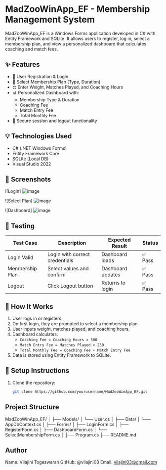 #  MadZooWinApp_EF - Membership Management System

MadZooWinApp_EF is a Windows Forms application developed in C# with Entity Framework and SQLite. It allows users to register, log in, select a membership plan, and view a personalized dashboard that calculates coaching and match fees.

## ✨ Features

- 📝 User Registration & Login
- 📅 Select Membership Plan (Type, Duration)
- ⚖️ Enter Weight, Matches Played, and Coaching Hours
- 📊 Personalized Dashboard with:
  - Membership Type & Duration
  - Coaching Fee
  - Match Entry Fee
  - Total Monthly Fee
- 🔐 Secure session and logout functionality

## 💡 Technologies Used

- C# (.NET Windows Forms)
- Entity Framework Core
- SQLite (Local DB)
- Visual Studio 2022

## 📸 Screenshots

![Login]
![image](https://github.com/user-attachments/assets/d97edc6a-c35f-4f77-9e39-eafd1586babf)

![Select Plan]
![image](https://github.com/user-attachments/assets/443414a5-df4f-4253-9ab2-4b49d96fd31e)


![Dashboard]
![image](https://github.com/user-attachments/assets/92702b87-8679-4f5c-a14a-998c394cd174)


## 🧪 Testing

| Test Case | Description | Expected Result | Status |
|-----------|-------------|-----------------|--------|
| Login Valid | Login with correct credentials | Dashboard loads | ✅ Pass |
| Membership Plan | Select values and confirm | Dashboard updates | ✅ Pass |
| Logout | Click Logout button | Returns to login | ✅ Pass |

## 🧠 How It Works

1. User logs in or registers.
2. On first login, they are prompted to select a membership plan.
3. User inputs weight, matches played, and coaching hours.
4. Dashboard calculates:
   - `Coaching Fee = Coaching Hours × 500`
   - `Match Entry Fee = Matches Played × 250`
   - `Total Monthly Fee = Coaching Fee + Match Entry Fee`
5. Data is stored using Entity Framework to SQLite.

## 🔄 Setup Instructions

1. Clone the repository:
   ```bash
   git clone https://github.com/yourusername/MadZooWinApp_EF.git

## Project Structure
MadZooWinApp_EF/
│
├── Models/
│   └── User.cs
│
├── Data/
│   └── AppDbContext.cs
│
├── Forms/
│   ├── LoginForm.cs
│   ├── RegisterForm.cs
│   ├── DashboardForm.cs
│   └── SelectMembershipForm.cs
│
├── Program.cs
├── README.md

## Author
Name: Vilajini Togeswaran
GitHub: @vilajini03
Email: vilajini03@gmail.com
